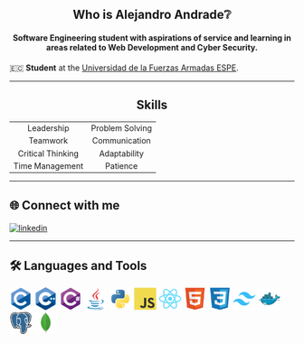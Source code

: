 <h2 align="center">Who is Alejandro Andrade❔</h2>
<h4 align="center">
Software Engineering student with aspirations of service and learning in areas related to Web Development and Cyber Security.
</h4>

<!-- <p align="left">
  <img src="https://komarev.com/ghpvc/?username=mrbowis&label=Profile%20views&color=0e75b6&style=flat" alt="mrbowis" />
</p> -->

🇪🇨 **Student** at the [Universidad de la Fuerzas Armadas ESPE](https://www.espe.edu.ec/).

---

<h2 align="center">Skills</h2>
<table align="center">
    <tr>
        <td align="center">Leadership</td>
        <td align="center">Problem Solving</td>
    </tr>
    <tr>
        <td align="center">Teamwork</td>
        <td align="center">Communication</td>
    </tr>
    <tr>
        <td align="center">Critical Thinking</td>
        <td align="center">Adaptability</td>
    </tr>
    <tr>
        <td align="center">Time Management</td>
        <td align="center">Patience</td>
    </tr>
</table>

---

## 🌐 Connect with me

<a href="https://www.linkedin.com/in/alejandro-andrade-encalada-731b45257/" target="blank">
  <img align="center" src="https://raw.githubusercontent.com/rahuldkjain/github-profile-readme-generator/master/src/images/icons/Social/linked-in-alt.svg" alt="linkedin" height="30" width="40" />
</a>

---

## 🛠️ Languages and Tools

<p align="left">
    <img src="https://raw.githubusercontent.com/devicons/devicon/master/icons/c/c-original.svg" alt="c" width="40" height="40" />
    <img src="https://raw.githubusercontent.com/devicons/devicon/master/icons/cplusplus/cplusplus-original.svg" alt="cplusplus" width="40" height="40" />
    <img src="https://raw.githubusercontent.com/devicons/devicon/master/icons/csharp/csharp-original.svg" alt="csharp" width="40" height="40" />
    <img src="https://raw.githubusercontent.com/devicons/devicon/master/icons/java/java-original.svg" alt="java" width="40" height="40" />
    <img src="https://raw.githubusercontent.com/devicons/devicon/master/icons/python/python-original.svg" alt="python" width="40" height="40" />
    <img src="https://raw.githubusercontent.com/devicons/devicon/master/icons/javascript/javascript-original.svg" alt="javascript" width="40" height="40" />
    <img src="https://raw.githubusercontent.com/devicons/devicon/master/icons/react/react-original.svg" alt="react" width="40" height="40" />
    <img src="https://raw.githubusercontent.com/devicons/devicon/refs/heads/master/icons/html5/html5-original.svg" alt="html5" width=40 height="40" />
    <img src="https://raw.githubusercontent.com/devicons/devicon/refs/heads/master/icons/css3/css3-original.svg" alt="css3" width=40 height="40" />
    <img src="https://raw.githubusercontent.com/devicons/devicon/refs/heads/master/icons/tailwindcss/tailwindcss-original.svg" alt="tailwindcss" width=40 height="40" />
    <img src="https://raw.githubusercontent.com/devicons/devicon/refs/heads/master/icons/docker/docker-original.svg" alt="mongodb" width=40 height="40" />
    <img src="https://raw.githubusercontent.com/devicons/devicon/refs/heads/master/icons/postgresql/postgresql-original.svg" alt="postgresql" width=40 height="40" />
    <img src="https://raw.githubusercontent.com/devicons/devicon/refs/heads/master/icons/mongodb/mongodb-original.svg" alt="mongodb" width=40 height="40" />
</p>
